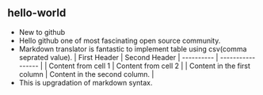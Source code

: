 ## hello-world
* New to github
* Hello github one of most fascinating open source community.
* Markdown translator is fantastic to implement table using csv(comma seprated value).
| First Header | Second Header |
---------- | ----------------- |
| Content from cell 1 | Content from cell 2 |
| Content in the first column | Content in the second column. |
* This is upgradation of markdown syntax.
